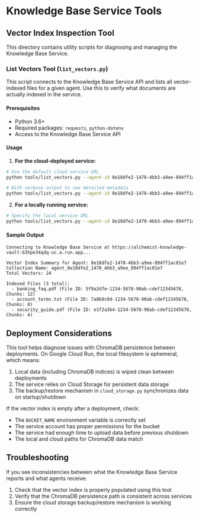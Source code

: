 # Knowledge Base Service Tools

## Vector Index Inspection Tool

This directory contains utility scripts for diagnosing and managing the Knowledge Base Service.

### List Vectors Tool (`list_vectors.py`)

This script connects to the Knowledge Base Service API and lists all vector-indexed files for a given agent. Use this to verify what documents are actually indexed in the service.

#### Prerequisites

- Python 3.6+
- Required packages: `requests`, `python-dotenv`
- Access to the Knowledge Base Service API

#### Usage

1. **For the cloud-deployed service:**

```bash
# Use the default cloud service URL
python tools/list_vectors.py --agent-id 8e18dfe2-1478-4bb3-a9ee-894ff1ac81e7

# With verbose output to see detailed metadata
python tools/list_vectors.py --agent-id 8e18dfe2-1478-4bb3-a9ee-894ff1ac81e7 --verbose
```

2. **For a locally running service:**

```bash
# Specify the local service URL
python tools/list_vectors.py --agent-id 8e18dfe2-1478-4bb3-a9ee-894ff1ac81e7 --service-url http://localhost:8080
```

#### Sample Output

```
Connecting to Knowledge Base Service at https://alchemist-knowledge-vault-b3hpe34qdq-uc.a.run.app...

Vector Index Summary for Agent: 8e18dfe2-1478-4bb3-a9ee-894ff1ac81e7
Collection Name: agent_8e18dfe2_1478_4bb3_a9ee_894ff1ac81e7
Total Vectors: 24

Indexed Files (3 total):
  - banking_faq.pdf (File ID: 5f9a2d7e-1234-5678-90ab-cdef12345678, Chunks: 12)
  - account_terms.txt (File ID: 7a8b9c0d-1234-5678-90ab-cdef12345678, Chunks: 8)
  - security_guide.pdf (File ID: e1f2a3b4-1234-5678-90ab-cdef12345678, Chunks: 4)
```

## Deployment Considerations

This tool helps diagnose issues with ChromaDB persistence between deployments. On Google Cloud Run, the local filesystem is ephemeral, which means:

1. Local data (including ChromaDB indices) is wiped clean between deployments
2. The service relies on Cloud Storage for persistent data storage
3. The backup/restore mechanism in `cloud_storage.py` synchronizes data on startup/shutdown

If the vector index is empty after a deployment, check:
- The `BUCKET_NAME` environment variable is correctly set
- The service account has proper permissions for the bucket
- The service had enough time to upload data before previous shutdown
- The local and cloud paths for ChromaDB data match

## Troubleshooting

If you see inconsistencies between what the Knowledge Base Service reports and what agents receive:
1. Check that the vector index is properly populated using this tool
2. Verify that the ChromaDB persistence path is consistent across services
3. Ensure the cloud storage backup/restore mechanism is working correctly
